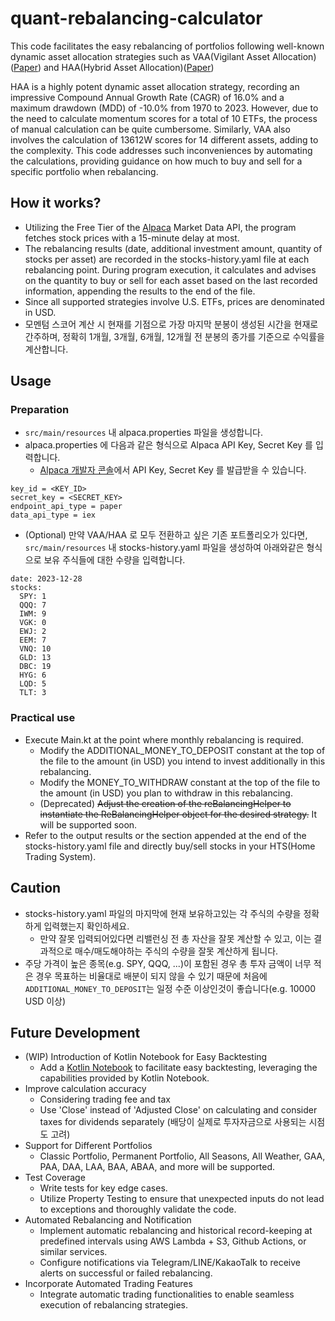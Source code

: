 # quant-rebalancing-calculator

This code facilitates the easy rebalancing of portfolios following well-known dynamic asset allocation strategies such
as VAA(Vigilant Asset Allocation)([Paper](https://papers.ssrn.com/sol3/papers.cfm?abstract_id=3002624)) and HAA(Hybrid
Asset Allocation)([Paper](https://papers.ssrn.com/sol3/papers.cfm?abstract_id=4346906))

HAA is a highly potent dynamic asset allocation strategy, recording an impressive Compound Annual Growth Rate (CAGR) of
16.0% and a maximum drawdown (MDD) of -10.0% from 1970 to 2023. However, due to the need to calculate momentum scores
for a total of 10 ETFs, the process of manual calculation can be quite cumbersome. Similarly, VAA also
involves the calculation of 13612W scores for 14 different assets, adding to the complexity. This code addresses such
inconveniences by automating the calculations, providing guidance on how much to buy and sell for a specific portfolio
when rebalancing.

## How it works?

* Utilizing the Free Tier of the [Alpaca](https://alpaca.markets/) Market Data API, the program fetches stock prices
  with a 15-minute delay at most.
* The rebalancing results (date, additional investment amount, quantity of stocks per asset) are recorded in the
  stocks-history.yaml file at each rebalancing point. During program execution, it calculates and advises on the
  quantity to buy or sell for each asset based on the last recorded information, appending the results to the end of the
  file.
* Since all supported strategies involve U.S. ETFs, prices are denominated in USD.
* 모멘텀 스코어 계산 시 현재를 기점으로 가장 마지막 분봉이 생성된 시간을 현재로 간주하며, 정확히 1개월, 3개월, 6개월, 12개월 전 분봉의 종가를 기준으로 수익률을 계산합니다.

## Usage

### Preparation

* `src/main/resources` 내 alpaca.properties 파일을 생성합니다.
* alpaca.properties 에 다음과 같은 형식으로 Alpaca API Key, Secret Key 를 입력합니다.
    * [Alpaca 개발자 콘솔](https://app.alpaca.markets/paper/dashboard/overview)에서 API Key, Secret Key 를 발급받을 수 있습니다.

```
key_id = <KEY_ID>
secret_key = <SECRET_KEY>
endpoint_api_type = paper
data_api_type = iex
```

* (Optional) 만약 VAA/HAA 로 모두 전환하고 싶은 기존 포트폴리오가 있다면, `src/main/resources` 내 stocks-history.yaml 파일을 생성하여 아래와같은 형식으로 보유
  주식들에 대한
  수량을 입력합니다.

```
date: 2023-12-28
stocks:
  SPY: 1
  QQQ: 7
  IWM: 9
  VGK: 0
  EWJ: 2
  EEM: 7
  VNQ: 10
  GLD: 13
  DBC: 19
  HYG: 6
  LQD: 5
  TLT: 3
```

### Practical use

* Execute Main.kt at the point where monthly rebalancing is required.
    * Modify the ADDITIONAL_MONEY_TO_DEPOSIT constant at the top of the file to the amount (in USD) you intend to invest
      additionally in this rebalancing.
    * Modify the MONEY_TO_WITHDRAW constant at the top of the file to the amount (in USD) you plan to withdraw in this
      rebalancing.
    * (Deprecated) <strike>Adjust the creation of the reBalancingHelper to instantiate the ReBalancingHelper object for
      the desired strategy.</strike> It will be supported soon.
* Refer to the output results or the section appended at the end of the stocks-history.yaml file and directly buy/sell
  stocks in your HTS(Home Trading System).

## Caution

* stocks-history.yaml 파일의 마지막에 현재 보유하고있는 각 주식의 수량을 정확하게 입력했는지 확인하세요.
    * 만약 잘못 입력되어있다면 리밸런싱 전 총 자산을 잘못 계산할 수 있고, 이는 결과적으로 매수/매도해야하는 주식의 수량을 잘못 계산하게 됩니다.
* 주당 가격이 높은 종목(e.g. SPY, QQQ, ...)이 포함된 경우 총 투자 금액이 너무 적은 경우 목표하는 비율대로 배분이 되지 않을 수 있기 때문에
  처음에 `ADDITIONAL_MONEY_TO_DEPOSIT`는 일정 수준 이상인것이 좋습니다(e.g. 10000 USD 이상)

## Future Development

* (WIP) Introduction of Kotlin Notebook for Easy Backtesting
    * Add a [Kotlin Notebook](https://kotlinlang.org/docs/data-science-overview.html#kotlin-notebook) to facilitate easy
      backtesting, leveraging the capabilities provided by Kotlin Notebook.
* Improve calculation accuracy
    * Considering trading fee and tax
    * Use 'Close' instead of 'Adjusted Close' on calculating and consider taxes for dividends separately (배당이 실제로 투자자금으로
      사용되는 시점도 고려)
* Support for Different Portfolios
    * Classic Portfolio, Permanent Portfolio, All Seasons, All Weather, GAA, PAA, DAA, LAA, BAA, ABAA, and more will be
      supported.
* Test Coverage
    * Write tests for key edge cases.
    * Utilize Property Testing to ensure that unexpected inputs do not lead to exceptions and thoroughly validate the
      code.
* Automated Rebalancing and Notification
    * Implement automatic rebalancing and historical record-keeping at predefined intervals using AWS Lambda + S3,
      Github Actions, or similar services.
    * Configure notifications via Telegram/LINE/KakaoTalk to receive alerts on successful or failed rebalancing.
* Incorporate Automated Trading Features
    * Integrate automatic trading functionalities to enable seamless execution of rebalancing strategies.
